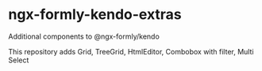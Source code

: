 # ngx-formly-kendo-extras
Additional components to @ngx-formly/kendo 


This repository adds Grid, TreeGrid, HtmlEditor, Combobox with filter, Multi Select
